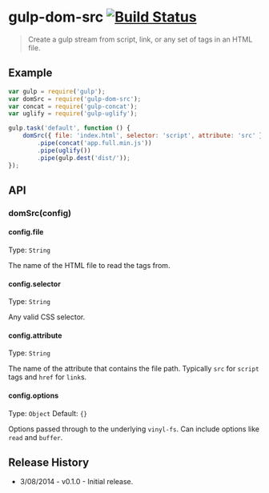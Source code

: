 # gulp-dom-src [![Build Status](https://travis-ci.org/cgross/gulp-dom-src.png)](https://travis-ci.org/cgross/gulp-dom-src)

> Create a gulp stream from script, link, or any set of tags in an HTML file.

## Example

```js
var gulp = require('gulp');
var domSrc = require('gulp-dom-src');
var concat = require('gulp-concat');
var uglify = require('gulp-uglify');

gulp.task('default', function () {
	domSrc({ file: 'index.html', selector: 'script', attribute: 'src' })
        .pipe(concat('app.full.min.js'))
        .pipe(uglify())
        .pipe(gulp.dest('dist/'));
});
```

## API

### domSrc(config)


#### config.file

Type: `String`

The name of the HTML file to read the tags from.


#### config.selector

Type: `String`

Any valid CSS selector.


#### config.attribute

Type: `String`

The name of the attribute that contains the file path.  Typically `src` for `script` tags and `href` for `link`s.


#### config.options

Type: `Object`
Default: `{}`

Options passed through to the underlying `vinyl-fs`.  Can include options like `read` and `buffer`.



Release History
-------------
* 3/08/2014 - v0.1.0 - Initial release.
